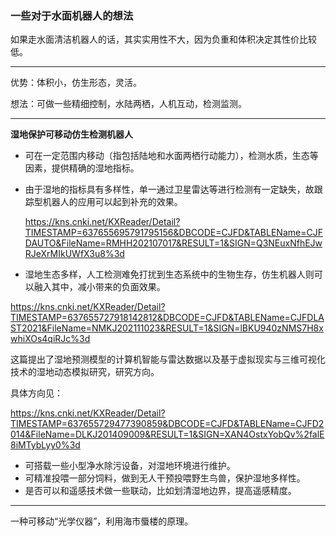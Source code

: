 ### 一些对于水面机器人的想法

如果走水面清洁机器人的话，其实实用性不大，因为负重和体积决定其性价比较低。

----

优势：体积小，仿生形态，灵活。

想法：可做一些精细控制，水陆两栖，人机互动，检测监测。

----

**湿地保护可移动仿生检测机器人**

- 可在一定范围内移动（指包括陆地和水面两栖行动能力），检测水质，生态等因素，提供精确的湿地指标。

- 由于湿地的指标具有多样性，单一通过卫星雷达等进行检测有一定缺失，故跟踪型机器人的应用可以起到补充的效果。

  https://kns.cnki.net/KXReader/Detail?TIMESTAMP=637655695791795156&DBCODE=CJFD&TABLEName=CJFDAUTO&FileName=RMHH202107017&RESULT=1&SIGN=Q3NEuxNfhEJwRJeXrMIkUWfX3u8%3d

- 湿地生态多样，人工检测难免打扰到生态系统中的生物生存，仿生机器人则可以融入其中，减小带来的负面效果。

https://kns.cnki.net/KXReader/Detail?TIMESTAMP=637655727918142812&DBCODE=CJFD&TABLEName=CJFDLAST2021&FileName=NMKJ202111023&RESULT=1&SIGN=lBKU940zNMS7H8xwhiXOs4qiRJc%3d

这篇提出了湿地预测模型的计算机智能与雷达数据以及基于虚拟现实与三维可视化技术的湿地动态模拟研究，研究方向。

具体方向见：

https://kns.cnki.net/KXReader/Detail?TIMESTAMP=637655729477390859&DBCODE=CJFD&TABLEName=CJFD2014&FileName=DLKJ201409009&RESULT=1&SIGN=XAN4OstxYobQv%2falE8iMTybLyy0%3d

- 可搭载一些小型净水除污设备，对湿地环境进行维护。
- 可精准投喂一部分饲料，做到无人干预投喂野生鸟兽，保护湿地多样性。
- 是否可以和遥感技术做一些联动，比如划清湿地边界，提高遥感精度。







----

一种可移动“光学仪器”，利用海市蜃楼的原理。
